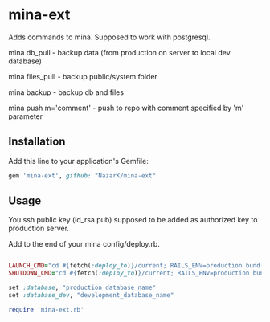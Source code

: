 # mina-ext

Adds commands to mina. Supposed to work with postgresql.

mina db_pull - backup data (from production on server to local dev database)

mina files_pull - backup public/system folder

mina backup - backup db and files

mina push m='comment' - push to repo with comment specified by 'm' parameter

## Installation

Add this line to your application's Gemfile:

```ruby
gem 'mina-ext', github: "NazarK/mina-ext"
```

## Usage

You ssh public key (id_rsa.pub) supposed to be added as authorized key to production server.

Add to the end of your mina config/deploy.rb.


```ruby

LAUNCH_CMD="cd #{fetch(:deploy_to)}/current; RAILS_ENV=production bundle exec thin start -p 8080 -d --threaded --threadpool-size 2 --pid #{fetch(:deploy_to)}/shared/thin.pid"
SHUTDOWN_CMD="cd #{fetch(:deploy_to)}/current; RAILS_ENV=production bundle exec thin stop --pid #{fetch(:deploy_to)}/shared/thin.pid || true"

set :database, "production_database_name"
set :database_dev, "development_database_name"

require 'mina-ext.rb'
```

